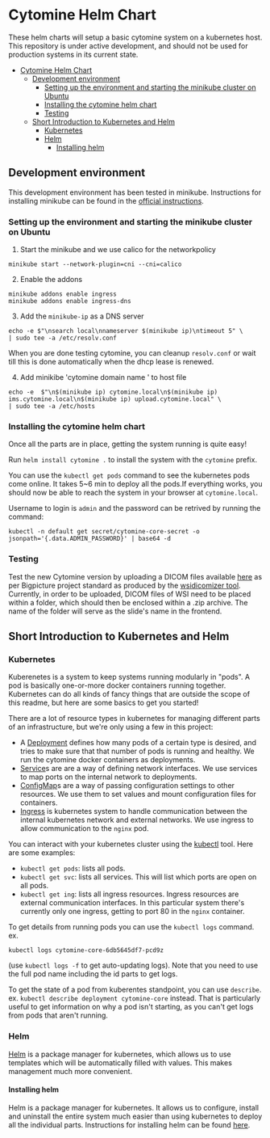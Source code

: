 Cytomine Helm Chart
===================

These helm charts will setup a basic cytomine system on a kubernetes host.
This repository is under active development, and should not be used for
production systems in its current state.


- [Cytomine Helm Chart](#cytomine-helm-chart)
  - [Development environment](#development-environment)
    - [Setting up the environment and starting the minikube cluster on Ubuntu](#setting-up-the-environment-and-starting-the-minikube-cluster-on-ubuntu)
    - [Installing the cytomine helm chart](#installing-the-cytomine-helm-chart)
    - [Testing](#testing)
  - [Short Introduction to Kubernetes and Helm](#short-introduction-to-kubernetes-and-helm)
    - [Kubernetes](#kubernetes)
    - [Helm](#helm)
      - [Installing helm](#installing-helm)

## Development environment

This development environment has been tested in minikube. Instructions for
installing minikube can be found in the
[official instructions](https://minikube.sigs.k8s.io/docs/start/).

### Setting up the environment and starting the minikube cluster on Ubuntu

1. Start the minikube and we use calico for the networkpolicy

```
minikube start --network-plugin=cni --cni=calico
```
2. Enable the addons
```
minikube addons enable ingress
minikube addons enable ingress-dns
```
3. Add the `minikube-ip` as a DNS server
```
echo -e $"\nsearch local\nnameserver $(minikube ip)\ntimeout 5" \
| sudo tee -a /etc/resolv.conf
```
When you are done testing cytomine, you can cleanup `resolv.conf` or wait till this is done automatically when the dhcp lease is renewed.

4. Add minikibe 'cytomine domain name ' to host file
```
echo -e  $"\n$(minikube ip) cytomine.local\n$(minikube ip) ims.cytomine.local\n$(minikube ip) upload.cytomine.local" \
| sudo tee -a /etc/hosts
```
### Installing the cytomine helm chart

Once all the parts are in place, getting the system running is quite easy!

Run `helm install cytomine .` to install the system with the `cytomine` prefix.

You can use the `kubectl get pods` command to see the kubernetes pods come online.
It takes 5~6 min to deploy all the pods.If everything works, you should now be able to reach the system in your browser at `cytomine.local`.

Username to login is `admin` and the password can be retrived by running the command:
```
kubectl -n default get secret/cytomine-core-secret -o jsonpath='{.data.ADMIN_PASSWORD}' | base64 -d
```

### Testing

Test the new Cytomine version by uploading a DICOM files available [here](https://cytomine.com/collection/cmu-1/cmu-1-small-region-dicom) as per
Bigpicture project standard as produced by the [wsidicomizer tool](https://github.com/imi-bigpicture/wsidicomizer).
Currently, in order to be uploaded, DICOM files of WSI need to be placed within a folder, which should then be enclosed within a .zip archive.
The name of the folder will serve as the slide's name in the frontend.

## Short Introduction to Kubernetes and Helm
### Kubernetes

Kuberenetes is a system to keep systems running modularly in "pods". A pod is
basically one-or-more docker containers running together. Kubernetes can do all
kinds of fancy things that are outside the scope of this readme, but here are
some basics to get you started!

There are a lot of resource types in kubernetes for managing different parts of
an infrastructure, but we're only using a few in this project:

- A
  [Deployment](https://kubernetes.io/docs/concepts/workloads/controllers/deployment/)
  defines how many pods of a certain type is desired, and tries to make sure
  that that number of pods is running and healthy. We run the cytomine docker
  containers as deployments.
- [Service](https://kubernetes.io/docs/concepts/services-networking/service/)s
  are are a way of defining network interfaces. We use services to map ports on
  the internal network to deployments.
- [ConfigMap](https://kubernetes.io/docs/concepts/configuration/configmap/)s
  are a way of passing configuration settings to other resources. We use them
  to set values and mount configuration files for containers.
- [Ingress](https://kubernetes.io/docs/concepts/services-networking/ingress/)
  is kubernetes system to handle communication between the internal kubernetes
  network and external networks. We use ingress to allow communication to the
  `nginx` pod.

You can interact with your kubernetes cluster using the
[kubectl](https://kubernetes.io/docs/reference/kubectl/overview/) tool. Here are
some examples:

- `kubectl get pods`: lists all pods.
- `kubectl get svc`: lists all services. This will list which ports are open on
  all pods.
- `kubectl get ing`: lists all ingress resources. Ingress resources are external
  communication interfaces. In this particular system there's currently only one
  ingress, getting to port 80 in the `nginx` container.

To get details from running pods you can use the `kubectl logs` command.
ex.
```
kubectl logs cytomine-core-6db5645df7-pcd9z
```
(use `kubectl logs -f` to get auto-updating logs). Note that you need to use the
full pod name including the id parts to get logs.

To get the state of a pod from kuberentes standpoint, you can use `describe`.
ex. `kubectl describe deployment cytomine-core` instead. That is particularly
useful to get information on why a pod isn't starting, as you can't get logs
from pods that aren't running.

### Helm

[Helm](https://helm.sh/docs/intro/install) is a package manager for kubernetes,
which allows us to use templates which will be automatically filled with values.
This makes management much more convenient.

#### Installing helm

Helm is a package manager for kubernetes. It allows us to configure, install and
uninstall the entire system much easier than using kubernetes to deploy all the
individual parts. Instructions for installing helm can be found
[here](https://helm.sh/docs/intro/install).


